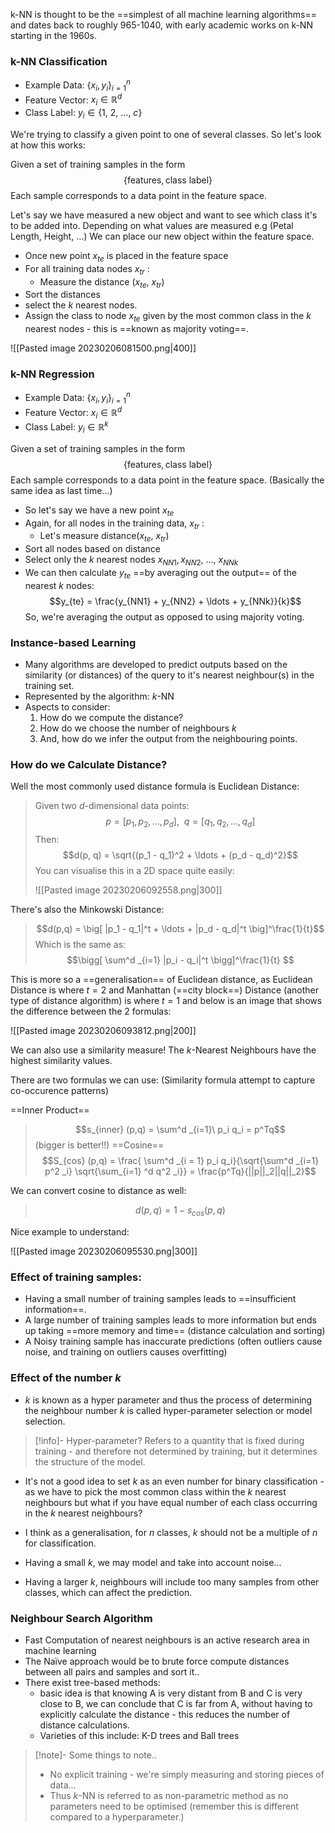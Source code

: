 k-NN is thought to be the ==simplest of all machine learning algorithms== and dates back to roughly 965-1040, with early academic works on k-NN starting in the 1960s.

### k-NN Classification
- Example Data: $\{x_i,y_i\}^n _{i=1}$
- Feature Vector: $x_i \in \mathbb{R}^d$
- Class Label: $y_i \in \{1,\ 2,\ \ldots,\ c\}$

We're trying to classify a given point to one of several classes. So let's look at how this works:

Given a set of training samples in the form $$\{\text{features}, \text{class label}\}$$ Each sample corresponds to a data point in the feature space.

Let's say we have measured a new object and want to see which class it's to be added into. Depending on what values are measured e.g (Petal Length, Height, ...) We can place our new object within the feature space.

- Once new point $x_{te}$ is placed in the feature space
- For all training data nodes $x_{tr}$ :
	- Measure the distance $(x_{te},\ x_{tr})$
- Sort the distances
- select the $k$ nearest nodes.
- Assign the class to node $x_{te}$ given by the most common class in the $k$ nearest nodes - this is ==known as majority voting==.

![[Pasted image 20230206081500.png|400]]

### k-NN Regression
- Example Data: $\{x_i,y_i\}^n _{i=1}$
- Feature Vector: $x_i \in \mathbb{R}^d$
- Class Label: $y_i \in \mathbb{R}^k$

Given a set of training samples in the form $$\{\text{features}, \text{class label}\}$$ Each sample corresponds to a data point in the feature space. (Basically the same idea as last time...)

- So let's say we have a new point $x_{te}$
- Again, for all nodes in the training data, $x_{tr}$ :
	- Let's measure distance($x_{te},\ x_{tr}$)
- Sort all nodes based on distance
- Select only the $k$ nearest nodes $x_{NN1}, x_{NN2},\ \ldots,\ x_{NNk}$
- We can then calculate $y_{te}$ ==by averaging out the output== of the nearest $k$ nodes:$$y_{te} = \frac{y_{NN1} + y_{NN2} + \ldots + y_{NNk}}{k}$$ So, we're averaging the output as opposed to using majority voting.

### Instance-based Learning
- Many algorithms are developed to predict outputs based on the similarity (or distances) of the query to it's nearest neighbour(s) in the training set.
- Represented by the algorithm: $k$-NN
- Aspects to consider:
	1. How do we compute the distance?
	2. How do we choose the number of neighbours $k$
	3. And, how do we infer the output from the neighbouring points.


### How do we Calculate Distance?

Well the most commonly used distance formula is Euclidean Distance:

>Given two $d$-dimensional data points: $$p = [p_1, p_2, \ldots, p_d],\ \ q = [q_1,q_2,\ldots,q_d]$$ Then: $$d(p, q) = \sqrt{(p_1 - q_1)^2 + \ldots + (p_d - q_d)^2}$$ You can visualise this in a 2D space quite easily:
>
>![[Pasted image 20230206092558.png|300]]

There's also the Minkowski Distance:
>$$d(p,q) = \big[ |p_1 - q_1|^t + \ldots + |p_d - q_d|^t \big]^\frac{1}{t}$$ Which is the same as: $$\bigg[ \sum^d _{i=1} |p_i - q_i|^t \bigg]^\frac{1}{t} $$

This is more so a ==generalisation== of Euclidean distance, as Euclidean Distance is where $t = 2$ and Manhattan (==city block==) Distance (another type of distance algorithm) is where $t= 1$ and below is an image that shows the difference between the 2 formulas:

![[Pasted image 20230206093812.png|200]]


We can also use a similarity measure! The $k$-Nearest Neighbours have the highest similarity values.

There are two formulas we can use: (Similarity formula attempt to capture co-occurence patterns)

==Inner Product== 
>$$s_{inner} (p,q) = \sum^d _{i=1}\ p_i q_i = p^Tq$$
(bigger is better!!)
==Cosine==
> $$S_{cos} (p,q) = \frac{ \sum^d _{i = 1} p_i q_i}{\sqrt{\sum^d _{i=1} p^2 _i} \sqrt{\sum_{i=1} ^d q^2 _i}} = \frac{p^Tq}{||p||_2||q||_2}$$


We can convert cosine to distance as well:
>$$d(p,q) = 1 - s_{cos} (p,q)$$

Nice example to understand:

![[Pasted image 20230206095530.png|300]]

### Effect of training samples:
- Having a small number of training samples leads to ==insufficient information==.
- A large number of training samples leads to more information but ends up taking ==more memory and time== (distance calculation and sorting)
- A Noisy training sample has inaccurate predictions (often outliers cause noise, and training on outliers causes overfitting)

### Effect of the number $k$
- $k$ is known as a hyper parameter and thus the process of determining the neighbour number $k$ is called hyper-parameter selection or model selection.

>[!info]- Hyper-parameter?
>Refers to a quantity that is fixed during training - and therefore not determined by training, but it determines the structure of the model.

- It's not a good idea to set $k$ as an even number for binary classification - as we have to pick the most common class within the $k$ nearest neighbours but what if you have equal number of each class occurring in the $k$ nearest neighbours?
- I think as a generalisation, for $n$ classes, $k$ should not be a multiple of $n$ for classification.

- Having a small $k$, we may model and take into account noise...
- Having a larger $k$, neighbours will include too many samples from other classes, which can affect the prediction.

### Neighbour Search Algorithm

- Fast Computation of nearest neighbours is an active research area in machine learning
- The Naïve approach would be to brute force compute distances between all pairs and samples and sort it..
- There exist tree-based methods:
	- basic idea is that knowing A is very distant from B and C is very close to B, we can conclude that C is far from A, without having to explicitly calculate the distance - this reduces the number of distance calculations.
	- Varieties of this include: K-D trees and Ball trees

>[!note]- Some things to note..
>- No explicit training - we're simply measuring and storing pieces of data...
>- Thus $k$-NN is referred to as non-parametric method as no parameters need to be optimised (remember this is different compared to a hyperparameter.)
